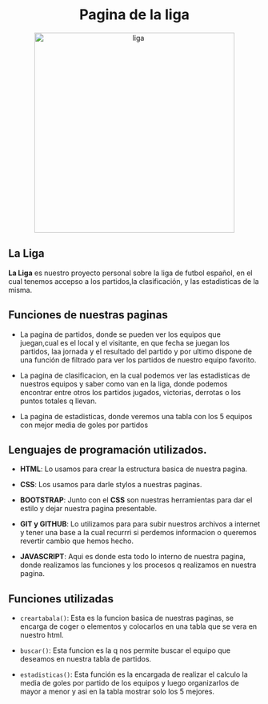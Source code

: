 <h1 align="center">Pagina de la liga</h1>

<p align="center">
    <img src="https://logospng.org/download/la-liga/logo-la-liga-4096.png" alt="liga" width="400px" 
    height="400px">
</p>

## La Liga ##
**La Liga** es nuestro proyecto personal sobre la liga de futbol español, en el cual tenemos accepso a los partidos,la clasificación, y las estadisticas de la misma.

## Funciones de nuestras paginas

- La pagina de partidos, donde se pueden ver los equipos que juegan,cual es el local y el visitante, en que fecha se juegan los partidos, laa jornada y el resultado del partido y por ultimo dispone de una función de filtrado para ver los partidos de nuestro equipo favorito.

- La pagina de clasificacion, en la cual podemos ver las estadisticas de nuestros equipos y saber como van en la liga, donde podemos encontrar entre otros los partidos jugados, victorias, derrotas o los puntos totales q llevan.

- La pagina de estadisticas, donde veremos
 una tabla con los 5 equipos con mejor media de goles por partidos

## Lenguajes de programación utilizados.

- **HTML**: Lo usamos para crear la estructura basica de nuestra pagina.

- **CSS**: Los usamos para darle stylos a nuestras paginas.

- **BOOTSTRAP**: Junto con el **CSS** son nuestras herramientas para dar el estilo y dejar nuestra pagina presentable.

- **GIT y GITHUB**: Lo utilizamos para para subir nuestros archivos a internet y tener una base a la cual recurrri si perdemos informacion o queremos revertir cambio que hemos hecho.

- **JAVASCRIPT**: Aqui es donde esta todo lo interno de nuestra pagina, donde realizamos las funciones y los procesos q realizamos en nuestra pagina.

## Funciones utilizadas

- `creartabala()`: Esta es la funcion basica de nuestras paginas, se encarga de coger o elementos y colocarlos en una tabla que se vera en nuestro html. 

- `buscar()`: Esta funcion es la q nos permite buscar el equipo que deseamos en nuestra tabla de partidos.

- `estadisticas()`: Esta función  es la encargada de realizar el calculo la media de goles por partido de los equipos y luego organizarlos de mayor a menor y asi en la tabla mostrar solo los 5 mejores.